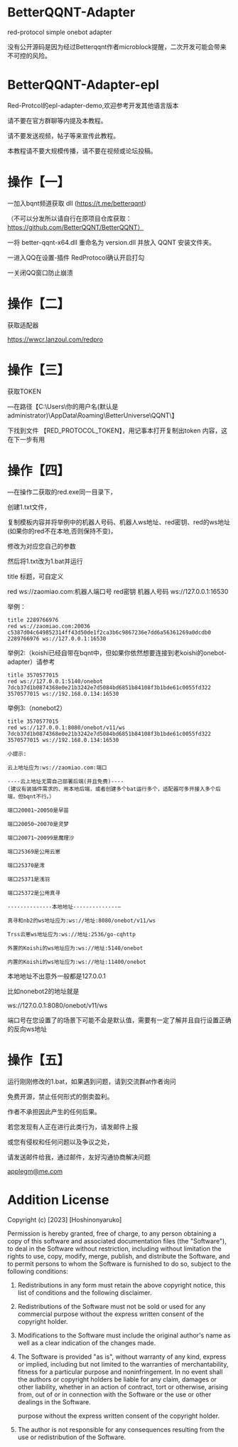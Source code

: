 # BetterQQNT-Adapter
red-protocol simple onebot adapter

没有公开源码是因为经过Betterqqnt作者microblock提醒，二次开发可能会带来不可控的风险。

# BetterQQNT-Adapter-epl
Red-Protcol的epl-adapter-demo,欢迎参考开发其他语言版本


请不要在官方群聊等内提及本教程。

请不要发送视频，帖子等来宣传此教程。

本教程请不要大规模传播，请不要在视频或论坛投稿。


# 操作【一】

一加入bqnt频道获取 dll (https://t.me/betterqqnt)

（不可以分发所以请自行在原项目仓库获取：https://github.com/BetterQQNT/BetterQQNT）

一将 better-qqnt-x64.dll 重命名为 version.dll 并放入 QQNT 安装文件夹。

一进入QQ在设置-插件 RedProtocol确认开启打勾

一关闭QQ窗口防止崩溃


# 操作【二】

获取适配器

https://wwcr.lanzoul.com/redpro


# 操作【三】

获取TOKEN

—在路径【C:\Users\你的用户名(默认是administrator)\AppData\Roaming\BetterUniverse\QQNT\】

下找到文件 【RED_PROTOCOL_TOKEN】，用记事本打开复制出token 内容，这在下一步有用


# 操作【四】

—在操作二获取的red.exe同一目录下，

创建1.txt文件，

复制模板内容并将举例中的机器人号码、机器人ws地址、red密钥、red的ws地址(如果你的red不在本地,否则保持不变)，

修改为对应您自己的参数

然后将1.txt改为1.bat并运行


title 标题，可自定义

red ws://zaomiao.com:机器人端口号 red密钥 机器人号码 ws://127.0.0.1:16530

举例：
```
title 2289766976
red ws://zaomiao.com:20036 c5387d04c649852314ff43d50de1f2ca3b6c9867236e7dd6a56361269a0dcdb0 2289766976 ws://127.0.0.1:16530
```
举例2:（koishi已经自带在bqnt中，但如果你依然想要连接到老koishi的onebot-adapter）请参考
```
title 3570577015
red ws://127.0.0.1:5140/onebot 7dcb37d1b0874368e0e21b3242e7d5084bd6851b84108f3b1bde61c0055fd322 3570577015 ws://192.168.0.134:16530
```
举例3:（nonebot2）
```
title 3570577015
red ws://127.0.0.1:8080/onebot/v11/ws 7dcb37d1b0874368e0e21b3242e7d5084bd6851b84108f3b1bde61c0055fd322 3570577015 ws://192.168.0.134:16530
```
```
小提示:

云上地址应为:ws://zaomiao.com:端口

----云上地址无需自己部署后端(并且免费)----
(建议有装插件需求的、用本地后端，或者创建多个bat运行多个，适配器可多开接入多个后端，但bqnt不行。）

端口20001~20050是早苗

端口20050~20070是灵梦

端口20071~20099是魔理沙

端口25369是公用云崽

端口25370是澪

端口25371是浅羽

端口25372是公用真寻

--------------本地地址--------------—

真寻和nb2的ws地址应为:ws://地址:8080/onebot/v11/ws

Trss云崽ws地址应为:ws://地址:2536/go-cqhttp

外置的Koishi的ws地址应为:ws://地址:5140/onebot

内置的Koishi的ws地址应为:ws://地址:11400/onebot
```
本地地址不出意外一般都是127.0.0.1

比如nonebot2的地址就是

ws://127.0.0.1:8080/onebot/v11/ws

端口号在您设置了的场景下可能不会是默认值，需要有一定了解并且自行设置正确的反向ws地址
# 操作【五】

运行刚刚修改的1.bat，如果遇到问题，请到交流群at作者询问

免费开源，禁止任何形式的倒卖盈利。

作者不承担因此产生的任何后果。

若您发现有人正在进行此类行为，请发邮件上报

或您有侵权和任何问题以及争议之处，

请发送邮件给我，通过邮件，友好沟通协商解决问题

applegm@me.com

# Addition License

Copyright (c) [2023] [Hoshinonyaruko]

Permission is hereby granted, free of charge, to any person obtaining a copy
of this software and associated documentation files (the "Software"), to deal
in the Software without restriction, including without limitation the rights
to use, copy, modify, merge, publish, and distribute the Software, and to
permit persons to whom the Software is furnished to do so, subject to the
following conditions:

1. Redistributions in any form must retain the above copyright notice,
   this list of conditions and the following disclaimer.

2. Redistributions of the Software must not be sold or used for any
   commercial purpose without the express written consent of the copyright
   holder.

3. Modifications to the Software must include the original author's
   name as well as a clear indication of the changes made.

4. The Software is provided "as is", without warranty of any kind, express
   or implied, including but not limited to the warranties of
   merchantability, fitness for a particular purpose and noninfringement.
   In no event shall the authors or copyright holders be liable for any
   claim, damages or other liability, whether in an action of contract,
   tort or otherwise, arising from, out of or in connection with the
   Software or the use or other dealings in the Software.

   purpose without the express written consent of the copyright holder.

4. The author is not responsible for any consequences resulting from the use
   or redistribution of the Software.
